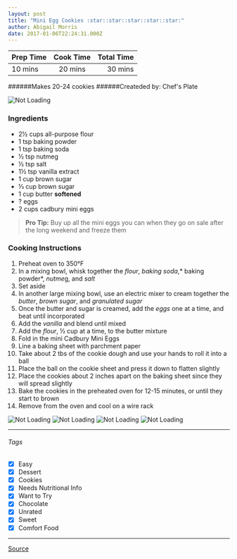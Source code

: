 ```yaml
---
layout: post
title: "Mini Egg Cookies :star::star::star::star::star:"
author: Abigail Morris
date: 2017-01-06T22:24:31.000Z
---
```


| Prep Time  | Cook Time    | Total Time  |
| ---------- |:------------:| -----------:|
| 10 mins    | 20 mins      | 30 mins     |


######Makes 20-24 cookies
######Createded by: Chef's Plate

![Not Loading](http://i.imgur.com/rin36RTl.png)

### Ingredients

* 2½ cups all-purpose flour
* 1 tsp baking powder
* 1 tsp baking soda
* ½ tsp nutmeg
* ½ tsp salt
* 1½ tsp vanilla extract
* 1 cup brown sugar
* ⅓ cup brown sugar
* 1 cup butter **softened**
* ? eggs
* 2 cups cadbury mini eggs

> **Pro Tip:** Buy up all the mini eggs you can when they go on sale after the long weekend and freeze them

### Cooking Instructions

1. Preheat oven to 350°F
2. In a mixing bowl, whisk together the *flour*, *baking soda*,* baking powder*, *nutme*g, and *salt*
3. Set aside
4. In another large mixing bowl, use an electric mixer to cream together the *butter*, *brown sugar*, and *granulated sugar*
5. Once the butter and sugar is creamed, add the *eggs* one at a time, and beat until incorporated
6. Add the *vanilla* and blend until mixed
7. Add the *flour*, ½ cup at a time, to the butter mixture
8. Fold in the mini Cadbury Mini Eggs
9. Line a baking sheet with parchment paper
10. Take about 2 tbs of the cookie dough and use your hands to roll it into a ball
11. Place the ball on the cookie sheet and press it down to flatten slightly
12. Place the cookies about 2 inches apart on the baking sheet since they will spread slightly
13. Bake the cookies in the preheated oven for 12-15 minutes, or until they start to brown
14. Remove from the oven and cool on a wire rack


![Not Loading](http://i.imgur.com/Kp7Ctjdl.png)
![Not Loading](http://i.imgur.com/DuvGXDJl.png)
![Not Loading](http://i.imgur.com/jK7b60ol.png)
![Not Loading](http://i.imgur.com/KuwcEGal.png)

---

###### Tags
- [x] Easy
- [x] Dessert
- [x] Cookies
- [x] Needs Nutritional Info
- [x] Want to Try
- [x] Chocolate
- [x] Unrated
- [x] Sweet
- [x] Comfort Food

---

[Source](http://blog.chefsplate.com/mini-egg-cookies/)

